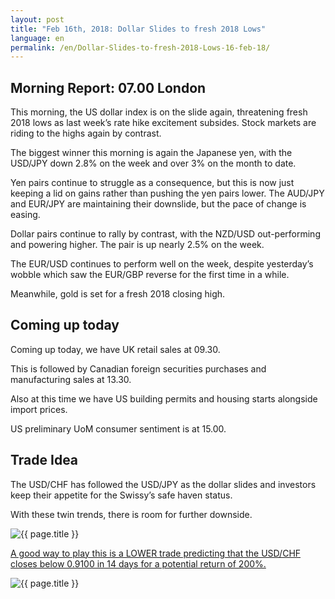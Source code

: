 ```yaml
---
layout: post
title: "Feb 16th, 2018: Dollar Slides to fresh 2018 Lows"
language: en
permalink: /en/Dollar-Slides-to-fresh-2018-Lows-16-feb-18/
---
```

## Morning Report: 07.00 London

This morning, the US dollar index is on the slide again, threatening fresh 2018 lows as last week’s rate hike excitement subsides. Stock markets are riding to the highs again by contrast. 

The biggest winner this morning is again the Japanese yen, with the USD/JPY down 2.8% on the week and over 3% on the month to date. 

Yen pairs continue to struggle as a consequence, but this is now just keeping a lid on gains rather than pushing the yen pairs lower. The AUD/JPY and EUR/JPY are maintaining their downslide, but the pace of change is easing.

Dollar pairs continue to rally by contrast, with the NZD/USD out-performing and powering higher. The pair is up nearly 2.5% on the week. 

The EUR/USD continues to perform well on the week, despite yesterday’s wobble which saw the EUR/GBP reverse for the first time in a while. 

Meanwhile, gold is set for a fresh 2018 closing high. 

## Coming up today 

Coming up today, we have UK retail sales at 09.30. 

This is followed by Canadian foreign securities purchases and manufacturing sales at 13.30. 

Also at this time we have US building permits and housing starts alongside import prices. 

US preliminary UoM consumer sentiment is at 15.00. 

## Trade Idea

The USD/CHF has followed the USD/JPY as the dollar slides and investors keep their appetite for the Swissy’s safe haven status. 

With these twin trends, there is room for further downside.

<img class="post-image" src="{{ site.url }}/images/feb-18/en-16-feb-18.jpg" alt="{{ page.title }}" title="{{ page.title }}">

<a href="%LINK%%?currency=GBP&market=forex&underlying=frxUSDCHF&formname=higherlower&duration_amount=14&duration_units=d&amount=10&amount_type=payout&expiry_type=duration&barrier=0.9100" target="_blank">A good way to play this is a LOWER trade predicting that the USD/CHF closes below 0.9100 in 14 days for a potential return of 200%.</a>

<img class="post-image" src="{{ site.url }}/images/feb-18/en-16-feb-1-18.jpg" alt="{{ page.title }}" title="{{ page.title }}">
